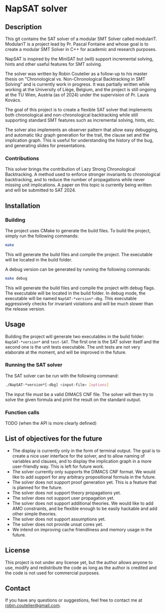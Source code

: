 # NapSAT solver

## Description

This git contains the SAT solver of a modular SMT Solver called modulariT. ModulariT is a project lead by Pr. Pascal Fontaine and whose goal is to create a modular SMT Solver in C++ for academic and research purposes.

NapSAT is inspired by the MiniSAT but (will) support incremental solving, hints and other useful features for SMT solving.

The solver was written by Robin Coutelier as a follow-up to his master thesis on "Chronological vs. Non-Chronological Backtracking in SMT Solving" and is currently work in progress. It was partially written while working at the University of Liège, Belgium, and the project is still ongoing at the TU Wien, Austria (as of 2024) under the supervision of Pr. Laura Kovács.

The goal of this project is to create a flexible SAT solver that implements both chronological and non-chronological backtracking while still supporting standard SMT features such as incremental solving, hints, etc.

The solver also implements an observer pattern that allow easy debugging, and automatic tikz graph generation for the trail, the clause set and the implication graph. This is useful for understanding the history of the bug, and generating slides for presentations.

### Contributions

This solver brings the contribution of Lazy Strong Chronological Backtracking. A method used to enforce stronger invariants to chronological backtracking, and to reduce the number of propagations while never missing unit implications. A paper on this topic is currently being written and will be submitted to SAT 2024.

## Installation

### Building

The project uses CMake to generate the build files. To build the project, simply run the following commands:

```bash {"id":"01HRQ2SDACEHDTX86EN4FH6562"}
make
```

This will generate the build files and compile the project. The executable will be located in the build folder.

A debug version can be generated by running the following commands:

```bash {"id":"01HRQ2SDAD54CFP30XNWJG3DDN"}
make debug
```

This will generate the build files and compile the project with debug flags. The executable will be located in the build folder. In debug mode, the executable will be named `NapSAT-*version*-dbg`. This executable aggressively checks for invariant violations and will be much slower than the release version.

## Usage

Building the project will generate two executables in the build folder: `NapSAT-*version*` and `test-SAT`. The first one is the SAT solver itself and the second one is the unit tests executable. The unit tests are not very elaborate at the moment, and will be improved in the future.

### Running the SAT solver

The SAT solver can be run with the following command:

```bash {"id":"01HRQ2SDAD54CFP30XP0A14826"}
./NapSAT-*version*[-dbg] <input-file> [options]
```

The input file must be a valid DIMACS CNF file. The solver will then try to solve the given formula and print the result on the standard output.

### Function calls

TODO (when the API is more clearly defined)

## List of objectives for the future

- The display is currently only in the form of terminal output. The goal is to create a nice user interface for the solver, and to allow naming of variables and clauses, and to display the implication graph in a more user-friendly way. This is left for future work.
- The solver currently only supports the DIMACS CNF format. We would like to add support for any arbitrary propositional formula in the future.
- The solver does not support proof generation yet. This is a feature that is planned for the future.
- The solver does not support theory propagations yet.
- The solver does not support user propagation yet.
- The solver does not support additional theories. We would like to add AMO constraints, and be flexible enough to be easily hackable and add other simple theories.
- The solver does not support assumptions yet.
- The solver does not provide unsat cores yet.
- We intend on improving cache friendliness and memory usage in the future.

## License

This project is not under any license yet, but the author allows anyone to use, modify and redistribute the code as long as the author is credited and the code is not used for commercial purposes.

## Contact

If you have any questions or suggestions, feel free to contact me at robin.coutelier@gmail.com.
